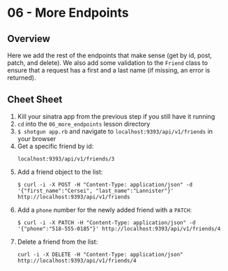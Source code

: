 # 06 - More Endpoints

## Overview

Here we add the rest of the endpoints that make sense (get by id, post, patch,
and delete). We also add some validation to the `Friend` class to ensure that a
request has a first and a last name (if missing, an error is returned).

## Cheet Sheet

1. Kill your sinatra app from the previous step if you still have it running
1. `cd` into the `06_more_endpoints` lesson directory
1. `$ shotgun app.rb` and navigate to `localhost:9393/api/v1/friends` in your browser
1. Get a specific friend by id:
    ```
    localhost:9393/api/v1/friends/3
    ```
1. Add a friend object to the list:
    ```
    $ curl -i -X POST -H "Content-Type: application/json" -d '{"first_name":"Cersei", "last_name":"Lannister"}' http://localhost:9393/api/v1/friends
    ```
1. Add a `phone` number for the newly added friend with a `PATCH`:
    ```
    $ curl -i -X PATCH -H "Content-Type: application/json" -d '{"phone":"518-555-0185"}' http://localhost:9393/api/v1/friends/4
    ```
1. Delete a friend from the list:
    ```
    curl -i -X DELETE -H "Content-Type: application/json" http://localhost:9393/api/v1/friends/4
    ```
